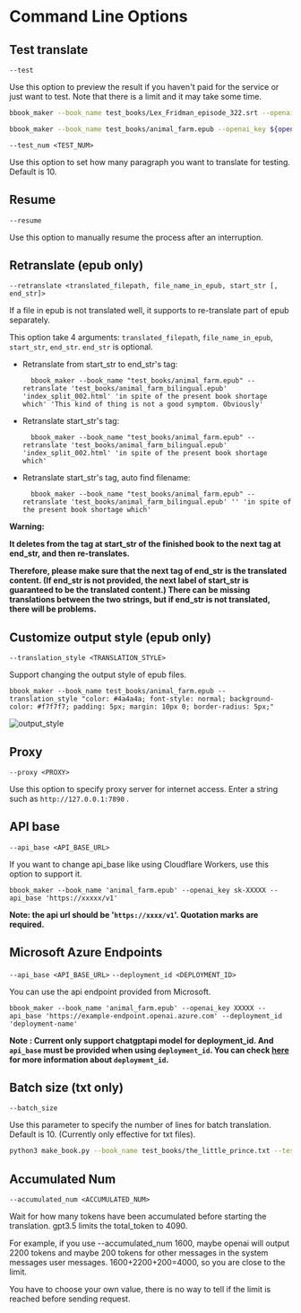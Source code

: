 # Command Line Options

## Test translate
`--test` <br>

Use this option to preview the result if you haven't paid for the service or just want to test. Note that there is a limit and it may take some time.

```sh
bbook_maker --book_name test_books/Lex_Fridman_episode_322.srt --openai_key ${openai_key}  --test
```

```sh
bbook_maker --book_name test_books/animal_farm.epub --openai_key ${openai_key}  --test --language zh-hans
```

`--test_num <TEST_NUM>`<br>

Use this option to set how many paragraph you want to translate for testing. Default is 10.

## Resume
`--resume` <br>

Use this option to manually resume the process after an interruption.

## Retranslate (epub only)
`--retranslate <translated_filepath, file_name_in_epub, start_str [, end_str]>`<br>

If a file in epub is not translated well, it supports to re-translate part of epub separately.

This option take 4 arguments: `translated_filepath`, `file_name_in_epub`, `start_str`, `end_str`. `end_str` is optional.

- Retranslate from start_str to end_str's tag:

        bbook_maker --book_name "test_books/animal_farm.epub" --retranslate 'test_books/animal_farm_bilingual.epub' 'index_split_002.html' 'in spite of the present book shortage which' 'This kind of thing is not a good symptom. Obviously'

- Retranslate start_str's tag:
        
        bbook_maker --book_name "test_books/animal_farm.epub" --retranslate 'test_books/animal_farm_bilingual.epub' 'index_split_002.html' 'in spite of the present book shortage which'

- Retranslate start_str's tag, auto find filename:
        
        bbook_maker --book_name "test_books/animal_farm.epub" --retranslate 'test_books/animal_farm_bilingual.epub' '' 'in spite of the present book shortage which'

**Warning:**

**It deletes from the tag at start_str of the finished book to the next tag at end_str, and then re-translates.**

**Therefore, please make sure that the next tag of end_str is the translated content. (If end_str is not provided, the next label of start_str is guaranteed to be the translated content.) There can be missing translations between the two strings, but if end_str is not translated, there will be problems.**




## Customize output style (epub only)
`--translation_style <TRANSLATION_STYLE>`<br>

Support changing the output style of epub files.

    bbook_maker --book_name test_books/animal_farm.epub --translation_style "color: #4a4a4a; font-style: normal; background-color: #f7f7f7; padding: 5px; margin: 10px 0; border-radius: 5px;"

![output_style](https://user-images.githubusercontent.com/89069008/226104545-7c029bb1-5325-46d4-a1eb-ec4e7bbaee97.png)
## Proxy
`--proxy <PROXY>` <br>

Use this option to specify proxy server for internet access. Enter a string such as `http://127.0.0.1:7890` .

## API base
`--api_base <API_BASE_URL>`<br>

If you want to change api_base like using Cloudflare Workers, use this option to support it.<br>

    bbook_maker --book_name 'animal_farm.epub' --openai_key sk-XXXXX --api_base 'https://xxxxx/v1'
**Note: the api url should be '`https://xxxx/v1`'. Quotation marks are required.**

## Microsoft Azure Endpoints
`--api_base <API_BASE_URL>` `--deployment_id <DEPLOYMENT_ID>`<br>

You can use the api endpoint provided from Microsoft.


    bbook_maker --book_name 'animal_farm.epub' --openai_key XXXXX --api_base 'https://example-endpoint.openai.azure.com' --deployment_id 'deployment-name'

**Note : Current only support chatgptapi model for deployment_id. And `api_base` must be provided when using `deployment_id`. You can check [here](https://learn.microsoft.com/en-us/azure/ai-services/openai/how-to/create-resource?pivots=web-portal) for more information about `deployment_id`.**

## Batch size (txt only)
`--batch_size`<br>

Use this parameter to specify the number of lines for batch translation. Default is 10. (Currently only effective for txt files).
```sh
python3 make_book.py --book_name test_books/the_little_prince.txt --test --batch_size 20
```

## Accumulated Num
`--accumulated_num <ACCUMULATED_NUM>`<br>

Wait for how many tokens have been accumulated before starting the translation. gpt3.5 limits the total_token to 4090. 

For example, if you use --accumulated_num 1600, maybe openai will
output 2200 tokens and maybe 200 tokens for other messages in the system messages user messages. 1600+2200+200=4000, so you are close to the limit. 

You have to choose your own
value, there is no way to tell if the limit is reached before sending request.
